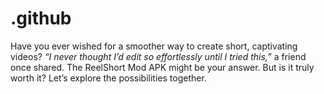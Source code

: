 # .github
Have you ever wished for a smoother way to create short, captivating videos? *“I never thought I’d edit so effortlessly until I tried this,”* a friend once shared. The ReelShort Mod APK might be your answer. But is it truly worth it? Let’s explore the possibilities together. 
